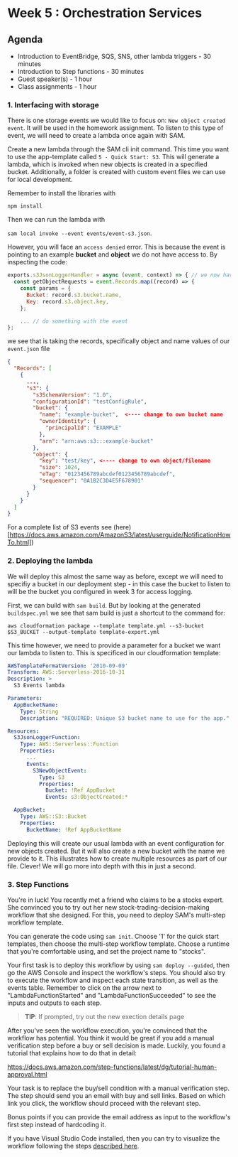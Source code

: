 # Week 5 : Orchestration Services

## Agenda
- Introduction to EventBridge, SQS, SNS, other lambda triggers - 30 minutes
- Introduction to Step functions - 30 minutes
- Guest speaker(s) - 1 hour
- Class assignments - 1 hour

### 1. Interfacing with storage

There is one storage events we would like to focus on: `New object created event`. It will be used in the homework assignment.  To listen to this type of event, we will need to create a lambda once again with SAM.

Create a new lambda through the SAM cli init command. This time you want to use the app-template called `5 - Quick Start: S3`. This will generate a lambda, which is invoked when new objects is created in a specified bucket. Additionally, a folder is created with custom event files we can use for local development.

Remember to install the libraries with

`npm install`

Then we can run the lambda with

`sam local invoke --event events/event-s3.json`.

However, you will face an `access denied` error. This is because the event is pointing to an example **bucket** and **object** we do not have access to. By inspecting the code:

```javascript
exports.s3JsonLoggerHandler = async (event, context) => { // we now have an event payload!
  const getObjectRequests = event.Records.map((record) => {
    const params = {
      Bucket: record.s3.bucket.name,
      Key: record.s3.object.key,
    };

    ... // do something with the event
};
```

we see that is taking the records, specifically object and name values of our `event.json` file

```json
{
  "Records": [
    {
      ...,
      "s3": {
        "s3SchemaVersion": "1.0",
        "configurationId": "testConfigRule",
        "bucket": {
          "name": "example-bucket",  <---- change to own bucket name
          "ownerIdentity": {
            "principalId": "EXAMPLE"
          },
          "arn": "arn:aws:s3:::example-bucket"
        },
        "object": {
          "key": "test/key", <---- change to own object/filename
          "size": 1024,
          "eTag": "0123456789abcdef0123456789abcdef",
          "sequencer": "0A1B2C3D4E5F678901"
        }
      }
    }
  ]
}
```

For a complete list of S3 events see (here)[https://docs.aws.amazon.com/AmazonS3/latest/userguide/NotificationHowTo.html])

### 2. Deploying the lambda

We will deploy this almost the same way as before, except we will need to specifiy a bucket in our deployment step - in this case the bucket to listen to will be the bucket you configured in week 3 for access logging.

First, we can build with `sam build`. But by looking at the generated `buildspec.yml` we see that sam build is just a shortcut to the command for:

`aws cloudformation package --template template.yml --s3-bucket $S3_BUCKET --output-template template-export.yml`

This time however, we need to provide a parameter for a bucket we want our lambda to listen to. This is specificed in our cloudformation template:

```yaml
AWSTemplateFormatVersion: '2010-09-09'
Transform: AWS::Serverless-2016-10-31
Description: >
  S3 Events lambda

Parameters:
  AppBucketName:
    Type: String
    Description: "REQUIRED: Unique S3 bucket name to use for the app."

Resources:
  S3JsonLoggerFunction:
    Type: AWS::Serverless::Function
    Properties:
      ...
      Events:
        S3NewObjectEvent:
          Type: S3
          Properties:
            Bucket: !Ref AppBucket
            Events: s3:ObjectCreated:*

  AppBucket:
    Type: AWS::S3::Bucket
    Properties:
      BucketName: !Ref AppBucketName
```

Deploying this will create our usual lambda with an event configuration for new objects created. But it will also create a new bucket with the name we provide to it. This illustrates how to create multiple resources as part of our file. Clever! We will go more into depth with this in just a second.

### 3. Step Functions

You're in luck! You recently met a friend who claims to be a stocks expert. She convinced you to try out her new stock-trading-decision-making workflow that she designed. For this, you need to deploy SAM's multi-step workflow template.

You can generate the code using `sam init`. Choose '1' for the quick start templates, then choose the multi-step workflow template. Choose a runtime that you're comfortable using, and set the project name to "stocks".

Your first task is to deploy this workflow by using `sam deploy --guided`, then go the AWS Console and inspect the workflow's steps. You should also try to execute the workflow and inspect each state transition, as well as the events table. Remember to click on the arrow next to "LambdaFunctionStarted" and "LambdaFunctionSucceeded" to see the inputs and outputs to each step.
> **TIP**: If prompted, try out the new exection details page


After you've seen the workflow execution, you're convinced that the workflow has potential. You think it would be great if you add a manual verification step before a buy or sell decision is made. Luckily, you found a tutorial that explains how to do that in detail:

https://docs.aws.amazon.com/step-functions/latest/dg/tutorial-human-approval.html

Your task is to replace the buy/sell condition with a manual verification step. The step should send you an email with buy and sell links. Based on which link you click, the workflow should proceed with the relevant step.

Bonus points if you can provide the email address as input to the workflow's first step instead of hardcoding it.

If you have Visual Studio Code installed, then you can try to visualize the workflow following the steps [described here](https://aws.amazon.com/blogs/compute/aws-step-functions-support-in-visual-studio-code/).
